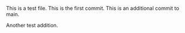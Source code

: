 This is a test file. This is the first commit. This is an additional commit to main.

Another test addition.
